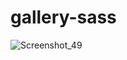 # gallery-sass

![Screenshot_49](https://user-images.githubusercontent.com/76456239/129089814-72975f0c-45c4-4482-8fed-2f833b0530d3.png)
